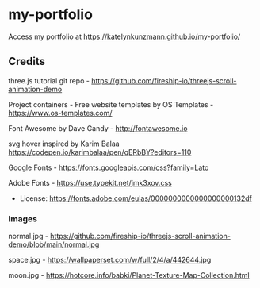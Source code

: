 # my-portfolio

Access my portfolio at https://katelynkunzmann.github.io/my-portfolio/

## Credits ##

three.js tutorial git repo - https://github.com/fireship-io/threejs-scroll-animation-demo

Project containers - Free website templates by OS Templates - https://www.os-templates.com/

Font Awesome by Dave Gandy - http://fontawesome.io

svg hover inspired by Karim Balaa https://codepen.io/karimbalaa/pen/qERbBY?editors=110

Google Fonts - https://fonts.googleapis.com/css?family=Lato

Adobe Fonts - https://use.typekit.net/jmk3xov.css
* License: https://fonts.adobe.com/eulas/0000000000000000000132df



### Images ###
normal.jpg - https://github.com/fireship-io/threejs-scroll-animation-demo/blob/main/normal.jpg

space.jpg - https://wallpaperset.com/w/full/2/4/a/442644.jpg

moon.jpg - https://hotcore.info/babki/Planet-Texture-Map-Collection.html


